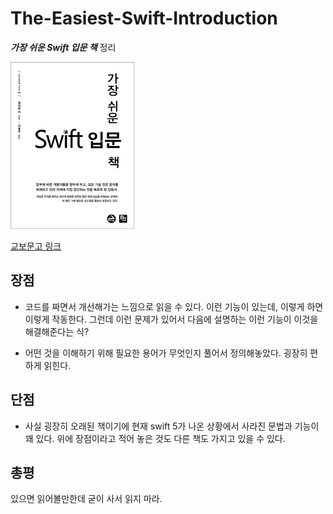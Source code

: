 # The-Easiest-Swift-Introduction
***가장 쉬운 Swift 입문 책*** 정리

![이미지](./book.jpg)

[교보문고 링크](http://www.kyobobook.co.kr/product/detailViewKor.laf?ejkGb=KOR&mallGb=KOR&barcode=9788994774978&orderClick=LEA&Kc=)

## 장점

- 코드를 짜면서 개선해가는 느낌으로 읽을 수 있다. 이런 기능이 있는데, 이렇게 하면 이렇게 작동한다. 그런데 이런 문제가 있어서 다음에 설명하는 이런 기능이 이것을 해결해준다는 식?

- 어떤 것을 이해하기 위해 필요한 용어가 무엇인지 풀어서 정의해놓았다. 굉장히 편하게 읽힌다.

## 단점

- 사실 굉장히 오래된 책이기에 현재 swift 5가 나온 상황에서 사라진 문법과 기능이 꽤 있다. 위에 장점이라고 적어 놓은 것도 다른 책도 가지고 있을 수 있다.

## 총평

있으면 읽어볼만한데 굳이 사서 읽지 마라.
